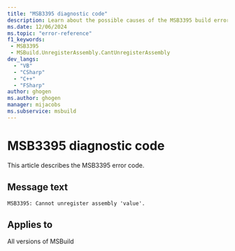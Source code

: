 ```yaml
---
title: "MSB3395 diagnostic code"
description: Learn about the possible causes of the MSB3395 build error, and get troubleshooting tips.
ms.date: 12/06/2024
ms.topic: "error-reference"
f1_keywords:
 - MSB3395
 - MSBuild.UnregisterAssembly.CantUnregisterAssembly
dev_langs:
  - "VB"
  - "CSharp"
  - "C++"
  - "FSharp"
author: ghogen
ms.author: ghogen
manager: mijacobs
ms.subservice: msbuild
---
```


# MSB3395 diagnostic code

<!-- :::ErrorDefinitionDescription::: -->
<!-- :::editable-content name="introDescription"::: -->
This article describes the MSB3395 error code.
<!-- :::editable-content-end::: -->

## Message text

`MSB3395: Cannot unregister assembly 'value'.`

<!-- :::editable-content name="postOutputDescription"::: -->
<!--
{StrBegin="MSB3395: "}
-->
<!-- :::editable-content-end::: -->
<!-- :::ErrorDefinitionDescription-end::: -->

## Applies to

All versions of MSBuild
